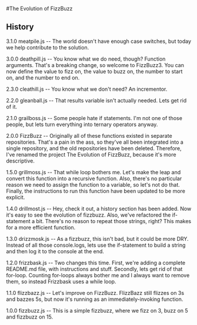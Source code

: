 #The Evolution of FizzBuzz

## History

3.1.0 meatpile.js -- The world doesn't have enough case switches, but today we help contribute to the solution. 

3.0.0 deathpill.js -- You know what we do need, though? Function arguments. That's a breaking change, so welcome to FizzBuzz3. You can now define the value to fizz on, the value to buzz on, the number to start on, and the number to end on. 

2.3.0 cleathill.js -- You know what we don't need? An incrementor. 

2.2.0 gleanball.js -- That results variable isn't actually needed. Lets get rid of it. 

2.1.0 grailboss.js -- Some people hate if statements. I'm not one of those people, but lets turn everything into ternary operators anyway.

2.0.0 FizzBuzz -- Originally all of these functions existed in separate repositories. That's a pain in the ass, so they've all been integrated into a single repository, and the old repositories have been deleted. Therefore, I've renamed the project The Evolution of FizzBuzz, because it's more descriptive. 

1.5.0 grillmoss.js -- That while loop bothers me. Let's make the leap and convert this function into a recursive function. Also, there's no particular reason we need to assign the function to a variable, so let's not do that. Finally, the instructions to run this function have been updated to be more explicit.

1.4.0 drillmost.js -- Hey, check it out, a history section has been added. Now it's easy to see the evolution of fizzbuzz. Also, we've refactored the if-statement a bit. There's no reason to repeat those strings, right? This makes for a more efficient function. 

1.3.0 drizzmosk.js -- As a fizzbuzz, this isn't bad, but it could be more DRY. Instead of all those console.logs, lets use the if-statement to build a string and then log it to the console at the end. 

1.2.0 frizzbask.js -- Two changes this time. First, we're adding a complete README.md file, with instructions and stuff. Secondly, lets get rid of that for-loop. Counting for-loops always bother me and I always want to remove them, so instead Frizzbask uses a while loop.

1.1.0 flizzbazz.js -- Let's improve on FizzBuzz. FlizzBazz still flizzes on 3s and bazzes 5s, but now it's running as an immediately-invoking function. 

1.0.0 fizzbuzz.js -- This is a simple fizzbuzz, where we fizz on 3, buzz on 5 and fizzbuzz on 15.
